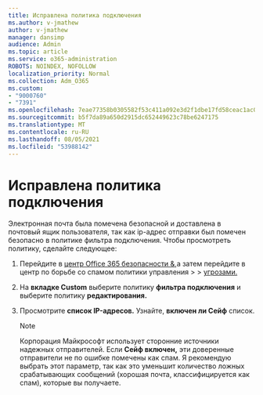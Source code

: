 ```yaml
---
title: Исправлена политика подключения
ms.author: v-jmathew
author: v-jmathew
manager: dansimp
audience: Admin
ms.topic: article
ms.service: o365-administration
ROBOTS: NOINDEX, NOFOLLOW
localization_priority: Normal
ms.collection: Adm_O365
ms.custom:
- "9000760"
- "7391"
ms.openlocfilehash: 7eae77358b0305582f53c411a092e3d2f1dbe17fd58ceac1ac00d5c07b3dd202
ms.sourcegitcommit: b5f7da89a650d2915dc652449623c78be6247175
ms.translationtype: MT
ms.contentlocale: ru-RU
ms.lasthandoff: 08/05/2021
ms.locfileid: "53988142"
---
```

# <a name="fix-connection-policy"></a>Исправлена политика подключения

Электронная почта была помечена безопасной и доставлена в почтовый ящик пользователя, так как ip-адрес отправки был помечен безопасно в политике фильтра подключения. Чтобы просмотреть политику, сделайте следующее:

1. Перейдите в [центр Office 365 безопасности &,](https://go.microsoft.com/fwlink/p/?linkid=2077143)а затем перейдите в центр по борьбе со спамом политики управления   >    >  [угрозами.](https://go.microsoft.com/fwlink/?linkid=2101518)
2. На **вкладке Custom** выберите политику **фильтра подключения** и выберите политику **редактирования.**
3. Просмотрите **список IP-адресов.** Узнайте, **включен ли Сейф** список.

    > [!NOTE]
    > Корпорация Майкрософт использует сторонние источники надежных отправителей. Если **Сейф включен,** эти доверенные отправители не по ошибке помечены как спам. Я рекомендую выбрать этот параметр, так как это уменьшит количество ложных срабатывающих сообщений (хорошая почта, классифицируется как спам), которые вы получаете.
